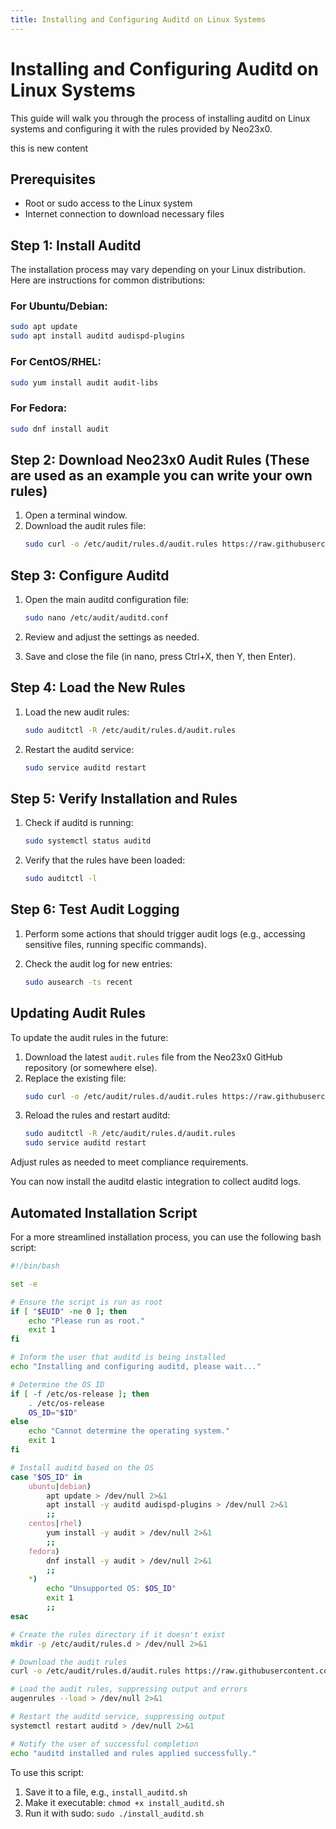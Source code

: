 ```yaml
---
title: Installing and Configuring Auditd on Linux Systems
---
```

# Installing and Configuring Auditd on Linux Systems

This guide will walk you through the process of installing auditd on Linux systems and configuring it with the rules provided by Neo23x0.

this is new content
## Prerequisites

- Root or sudo access to the Linux system
- Internet connection to download necessary files

## Step 1: Install Auditd

The installation process may vary depending on your Linux distribution. Here are instructions for common distributions:

### For Ubuntu/Debian:

```bash
sudo apt update
sudo apt install auditd audispd-plugins
```

### For CentOS/RHEL:

```bash
sudo yum install audit audit-libs
```

### For Fedora:

```bash
sudo dnf install audit
```

## Step 2: Download Neo23x0 Audit Rules (These are used as an example you can write your own rules)

1. Open a terminal window.
2. Download the audit rules file:
   ```bash
   sudo curl -o /etc/audit/rules.d/audit.rules https://raw.githubusercontent.com/Neo23x0/auditd/master/audit.rules
   ```

## Step 3: Configure Auditd

1. Open the main auditd configuration file:
   ```bash
   sudo nano /etc/audit/auditd.conf
   ```

2. Review and adjust the settings as needed.

3. Save and close the file (in nano, press Ctrl+X, then Y, then Enter).

## Step 4: Load the New Rules

1. Load the new audit rules:
   ```bash
   sudo auditctl -R /etc/audit/rules.d/audit.rules
   ```

2. Restart the auditd service:
   ```bash
   sudo service auditd restart
   ```

## Step 5: Verify Installation and Rules

1. Check if auditd is running:
   ```bash
   sudo systemctl status auditd
   ```

2. Verify that the rules have been loaded:
   ```bash
   sudo auditctl -l
   ```

## Step 6: Test Audit Logging

1. Perform some actions that should trigger audit logs (e.g., accessing sensitive files, running specific commands).

2. Check the audit log for new entries:
   ```bash
   sudo ausearch -ts recent
   ```

## Updating Audit Rules

To update the audit rules in the future:

1. Download the latest `audit.rules` file from the Neo23x0 GitHub repository (or somewhere else).
2. Replace the existing file:
   ```bash
   sudo curl -o /etc/audit/rules.d/audit.rules https://raw.githubusercontent.com/Neo23x0/auditd/master/audit.rules
   ```
3. Reload the rules and restart auditd:
   ```bash
   sudo auditctl -R /etc/audit/rules.d/audit.rules
   sudo service auditd restart
   ```

Adjust rules as needed to meet compliance requirements.

You can now install the auditd elastic integration to collect auditd logs.

## Automated Installation Script

For a more streamlined installation process, you can use the following bash script:

```bash
#!/bin/bash

set -e

# Ensure the script is run as root
if [ "$EUID" -ne 0 ]; then
    echo "Please run as root."
    exit 1
fi

# Inform the user that auditd is being installed
echo "Installing and configuring auditd, please wait..."

# Determine the OS ID
if [ -f /etc/os-release ]; then
    . /etc/os-release
    OS_ID="$ID"
else
    echo "Cannot determine the operating system."
    exit 1
fi

# Install auditd based on the OS
case "$OS_ID" in
    ubuntu|debian)
        apt update > /dev/null 2>&1
        apt install -y auditd audispd-plugins > /dev/null 2>&1
        ;;
    centos|rhel)
        yum install -y audit > /dev/null 2>&1
        ;;
    fedora)
        dnf install -y audit > /dev/null 2>&1
        ;;
    *)
        echo "Unsupported OS: $OS_ID"
        exit 1
        ;;
esac

# Create the rules directory if it doesn't exist
mkdir -p /etc/audit/rules.d > /dev/null 2>&1

# Download the audit rules
curl -o /etc/audit/rules.d/audit.rules https://raw.githubusercontent.com/Neo23x0/auditd/master/audit.rules > /dev/null 2>&1

# Load the audit rules, suppressing output and errors
augenrules --load > /dev/null 2>&1

# Restart the auditd service, suppressing output
systemctl restart auditd > /dev/null 2>&1

# Notify the user of successful completion
echo "auditd installed and rules applied successfully."
```

To use this script:

1. Save it to a file, e.g., `install_auditd.sh`
2. Make it executable: `chmod +x install_auditd.sh`
3. Run it with sudo: `sudo ./install_auditd.sh`
